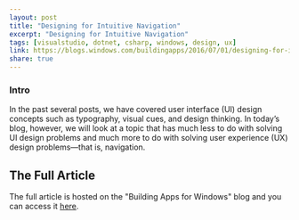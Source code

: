```yaml
---
layout: post
title: "Designing for Intuitive Navigation"
excerpt: "Designing for Intuitive Navigation"
tags: [visualstudio, dotnet, csharp, windows, design, ux]
link: https://blogs.windows.com/buildingapps/2016/07/01/designing-for-intuitive-navigation/
share: true
---
```


### Intro

In the past several posts, we have covered user interface (UI) design concepts such as typography, visual cues, and design thinking. In today’s blog, however, we will look at a topic that has much less to do with solving UI design problems and much more to do with solving user experience (UX) design problems—that is, navigation.

## The Full Article

The full article is hosted on the "Building Apps for Windows" blog and you can access it [here](https://blogs.windows.com/buildingapps/2016/07/01/designing-for-intuitive-navigation/).